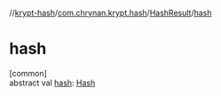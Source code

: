 //[krypt-hash](../../../index.md)/[com.chrynan.krypt.hash](../index.md)/[HashResult](index.md)/[hash](hash.md)

# hash

[common]\
abstract val [hash](hash.md): [Hash](index.md)

